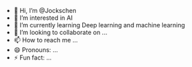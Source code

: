 - 👋 Hi, I’m @Jockschen
- 👀 I’m interested in AI
- 🌱 I’m currently learning Deep learning and machine learning
- 💞️ I’m looking to collaborate on ...
- 📫 How to reach me ...
- 😄 Pronouns: ...
- ⚡ Fun fact: ...

<!---
Jockschen/Jockschen is a ✨ special ✨ repository because its `README.md` (this file) appears on your GitHub profile.
You can click the Preview link to take a look at your changes.
--->
